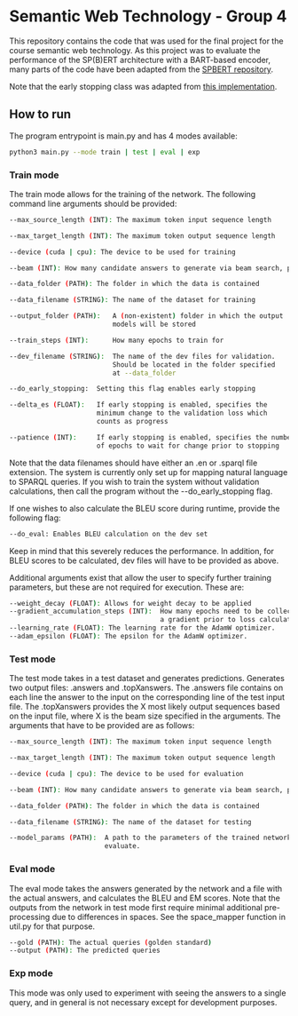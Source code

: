 # Semantic Web Technology - Group 4

This repository contains the code that was used for the final project
for the course semantic web technology. As this project was to evaluate
the performance of the SP(B)ERT architecture with a BART-based encoder,
many parts of the code have been adapted from the [SPBERT repository](https://github.com/heraclex12/NLP2SPARQL).

Note that the early stopping class was adapted from [this implementation](https://github.com/Bjarten/early-stopping-pytorch).

## How to run
The program entrypoint is main.py and has 4 modes available:
```bash
python3 main.py --mode train | test | eval | exp
```
### Train mode
The train mode allows for the training of the network. The following
command line arguments should be provided:
```bash
--max_source_length (INT): The maximum token input sequence length

--max_target_length (INT): The maximum token output sequence length

--device (cuda | cpu): The device to be used for training

--beam (INT): How many candidate answers to generate via beam search, per input

--data_folder (PATH): The folder in which the data is contained

--data_filename (STRING): The name of the dataset for training

--output_folder (PATH):   A (non-existent) folder in which the output
                          models will be stored

--train_steps (INT):      How many epochs to train for

--dev_filename (STRING):  The name of the dev files for validation.
                          Should be located in the folder specified
                          at --data_folder

--do_early_stopping:  Setting this flag enables early stopping

--delta_es (FLOAT):   If early stopping is enabled, specifies the
                      minimum change to the validation loss which
                      counts as progress

--patience (INT):     If early stopping is enabled, specifies the number
                      of epochs to wait for change prior to stopping
```
Note that the data filenames should have either an .en or .sparql file
extension. The system is currently only set up for mapping natural language to
SPARQL queries. If you wish to train the system without validation calculations,
then call the program without the --do_early_stopping flag.


If one wishes to also calculate the BLEU score during runtime, provide
the following flag:
```bash
--do_eval: Enables BLEU calculation on the dev set
```

Keep in mind that this severely reduces the performance. In addition,
for BLEU scores to be calculated, dev files will have to be provided as above.

Additional arguments exist that allow the user to specify further training
parameters, but these are not required for execution. These are:
```bash
--weight_decay (FLOAT): Allows for weight decay to be applied
--gradient_accumulation_steps (INT):  How many epochs need to be collected in
                                      a gradient prior to loss calculation
--learning_rate (FLOAT): The learning rate for the AdamW optimizer.
--adam_epsilon (FLOAT): The epsilon for the AdamW optimizer.

```

### Test mode
The test mode takes in a test dataset and generates predictions. Generates two
output files: .answers and .topXanswers. The .answers file contains on each
line the answer to the input on the corresponding line of the test input file.
The .topXanswers provides the X most likely output sequences based on the input
file, where X is the beam size specified in the arguments. The arguments that
have to be provided are as follows:

```bash
--max_source_length (INT): The maximum token input sequence length

--max_target_length (INT): The maximum token output sequence length

--device (cuda | cpu): The device to be used for evaluation

--beam (INT): How many candidate answers to generate via beam search, per input

--data_folder (PATH): The folder in which the data is contained

--data_filename (STRING): The name of the dataset for testing

--model_params (PATH):  A path to the parameters of the trained network to
                        evaluate.
```
### Eval mode
The eval mode takes the answers generated by the network and a file with the
actual answers, and calculates the BLEU and EM scores. Note that the
outputs from the network in test mode first require minimal additional
pre-processing due to differences in spaces. See the space_mapper function
in util.py for that purpose.

```bash
--gold (PATH): The actual queries (golden standard)
--output (PATH): The predicted queries
```

### Exp mode
This mode was only used to experiment with seeing the answers to a single
query, and in general is not necessary except for development purposes.

